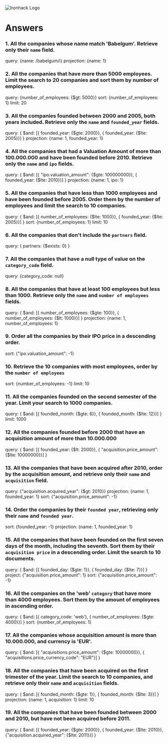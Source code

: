 ![Ironhack Logo](https://i.imgur.com/1QgrNNw.png)

# Answers

### 1. All the companies whose name match 'Babelgum'. Retrieve only their `name` field.

query: {name: /babelgum/i} 
projection: {name: 1}

### 2. All the companies that have more than 5000 employees. Limit the search to 20 companies and sort them by **number of employees**.

query:  {number_of_employees: {$gt: 5000}}
sort: {number_of_employees: 1}
limit: 20

### 3. All the companies founded between 2000 and 2005, both years included. Retrieve only the `name` and `founded_year` fields.
query:
{
  $and: [{ founded_year: {$gte: 2000}}, { founded_year: {$lte: 2005}}]
}
projection: {name: 1, founded_year: 1}
### 4. All the companies that had a Valuation Amount of more than 100.000.000 and have been founded before 2010. Retrieve only the `name` and `ipo` fields.

query:
{
  $and: [{ "ipo.valuation_amount": {$gte: 100000000}}, { founded_year: {$lte: 2010}}]
}
projection: {name: 1, ipo: 1}

### 5. All the companies that have less than 1000 employees and have been founded before 2005. Order them by the number of employees and limit the search to 10 companies.

query: 
{
  $and: [{ number_of_employees: {$lte: 1000}}, { founded_year: {$lte: 2005}}]
}
sort: {number_of_employees: 1}
limit: 10
### 6. All the companies that don't include the `partners` field.

query:
{
  partners: {$exists: 0}
}

### 7. All the companies that have a null type of value on the `category_code` field.

query:
{category_code: null}

### 8. All the companies that have at least 100 employees but less than 1000. Retrieve only the `name` and `number of employees` fields.

query: 
{
  $and: [{ number_of_employees: {$gte: 100}}, { number_of_employees: {$lt: 1000}}]
}
projection: {name: 1, number_of_employees: 1}


### 9. Order all the companies by their IPO price in a descending order.

sort:
{"ipo.valuation_amount": -1}

### 10. Retrieve the 10 companies with most employees, order by the `number of employees`

sort:
{number_of_employees: -1}
limit: 10


### 11. All the companies founded on the second semester of the year. Limit your search to 1000 companies.

query:
{
  $and: [{ founded_month: {$gte: 6}}, { founded_month: {$lte: 12}}]
}
limit: 1000


### 12. All the companies founded before 2000 that have an acquisition amount of more than 10.000.000

query:
{
  $and: [{ founded_year: {$lt: 2000}}, { "acquisition.price_amount": {$lte: 10000000}}]
}

### 13. All the companies that have been acquired after 2010, order by the acquisition amount, and retrieve only their `name` and `acquisition` field.

query:
    {"acquisition.acquired_year": {$gt: 2010}}
projection:
    {name: 1, founded_year: 1}
sort:
    {"acquisition.price_amount": -1}

### 14. Order the companies by their `founded year`, retrieving only their `name` and `founded year`.

sort:
    {founded_year: -1}
projection:
    {name: 1, founded_year: 1}

### 15. All the companies that have been founded on the first seven days of the month, including the seventh. Sort them by their `acquisition price` in a descending order. Limit the search to 10 documents.

query:
    {
    $and: [{ founded_day: {$gte: 1}}, { founded_day: {$lte: 7}}]
    }
project:
    {"acquisition.price_amount": 1}
sort:
    {"acquisition.price_amount": -1}

### 16. All the companies on the 'web' `category` that have more than 4000 employees. Sort them by the amount of employees in ascending order.

query:
    {
        $and: [{ category_code: 'web'}, { number_of_employees: {$gte: 4000}}]
    }
sort:
{number_of_employees: 1}

### 17. All the companies whose acquisition amount is more than 10.000.000, and currency is 'EUR'.

query:
{
  $and: [{ "acquisitions.price_amount": {$gte: 10000000}}, { "acquisitions.price_currency_code": "EUR"}]
}

### 18. All the companies that have been acquired on the first trimester of the year. Limit the search to 10 companies, and retrieve only their `name` and `acquisition` fields.

query:
{
  $and: [{ founded_month: {$gte: 1}}, { founded_month: {$lte: 3}}]
}
projection:
{name: 1, acquisition: 1}
limit: 10

### 19. All the companies that have been founded between 2000 and 2010, but have not been acquired before 2011.

query:
{
  $and: [{ founded_year: {$gte: 2000}}, { founded_year: {$lte: 2010}}, {"acquisition.acquired_year": {$lte: 2011}}]
}
